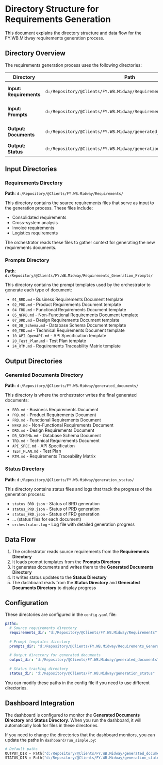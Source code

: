 # Directory Structure for Requirements Generation

This document explains the directory structure and data flow for the FY.WB.Midway requirements generation process.

## Directory Overview

The requirements generation process uses the following directories:

| Directory | Path | Purpose |
|-----------|------|---------|
| **Input: Requirements** | `d:/Repository/@Clients/FY.WB.Midway/Requirements/` | Source requirements files |
| **Input: Prompts** | `d:/Repository/@Clients/FY.WB.Midway/Requirements_Generation_Prompts/` | Prompt templates for generation |
| **Output: Documents** | `d:/Repository/@Clients/FY.WB.Midway/generated_documents/` | Generated requirement documents |
| **Output: Status** | `d:/Repository/@Clients/FY.WB.Midway/generation_status/` | Status files and logs |

## Input Directories

### Requirements Directory

**Path**: `d:/Repository/@Clients/FY.WB.Midway/Requirements/`

This directory contains the source requirements files that serve as input to the generation process. These files include:

- Consolidated requirements
- Cross-system analysis
- Invoice requirements
- Logistics requirements

The orchestrator reads these files to gather context for generating the new requirements documents.

### Prompts Directory

**Path**: `d:/Repository/@Clients/FY.WB.Midway/Requirements_Generation_Prompts/`

This directory contains the prompt templates used by the orchestrator to generate each type of document:

- `01_BRD.md` - Business Requirements Document template
- `02_PRD.md` - Product Requirements Document template
- `04_FRD.md` - Functional Requirements Document template
- `05_NFRD.md` - Non-Functional Requirements Document template
- `07_DRD.md` - Design Requirements Document template
- `08_DB_Schema.md` - Database Schema Document template
- `09_TRD.md` - Technical Requirements Document template
- `10_API_OpenAPI.md` - API Specification template
- `20_Test_Plan.md` - Test Plan template
- `24_RTM.md` - Requirements Traceability Matrix template

## Output Directories

### Generated Documents Directory

**Path**: `d:/Repository/@Clients/FY.WB.Midway/generated_documents/`

This directory is where the orchestrator writes the final generated documents:

- `BRD.md` - Business Requirements Document
- `PRD.md` - Product Requirements Document
- `FRD.md` - Functional Requirements Document
- `NFRD.md` - Non-Functional Requirements Document
- `DRD.md` - Design Requirements Document
- `DB_SCHEMA.md` - Database Schema Document
- `TRD.md` - Technical Requirements Document
- `API_SPEC.md` - API Specification
- `TEST_PLAN.md` - Test Plan
- `RTM.md` - Requirements Traceability Matrix

### Status Directory

**Path**: `d:/Repository/@Clients/FY.WB.Midway/generation_status/`

This directory contains status files and logs that track the progress of the generation process:

- `status_BRD.json` - Status of BRD generation
- `status_PRD.json` - Status of PRD generation
- `status_FRD.json` - Status of FRD generation
- ... (status files for each document)
- `orchestrator.log` - Log file with detailed generation progress

## Data Flow

1. The orchestrator reads source requirements from the **Requirements Directory**
2. It loads prompt templates from the **Prompts Directory**
3. It generates documents and writes them to the **Generated Documents Directory**
4. It writes status updates to the **Status Directory**
5. The dashboard reads from the **Status Directory** and **Generated Documents Directory** to display progress

## Configuration

These directories are configured in the `config.yaml` file:

```yaml
paths:
  # Source requirements directory
  requirements_dir: "d:/Repository/@Clients/FY.WB.Midway/Requirements"
  
  # Prompt templates directory
  prompts_dir: "d:/Repository/@Clients/FY.WB.Midway/Requirements_Generation_Prompts"
  
  # Output directory for generated documents
  output_dir: "d:/Repository/@Clients/FY.WB.Midway/generated_documents"
  
  # Status tracking directory
  status_dir: "d:/Repository/@Clients/FY.WB.Midway/generation_status"
```

You can modify these paths in the config file if you need to use different directories.

## Dashboard Integration

The dashboard is configured to monitor the **Generated Documents Directory** and **Status Directory**. When you run the dashboard, it will automatically look for files in these directories.

If you need to change the directories that the dashboard monitors, you can update the paths in `dashboard/run_simple.py`:

```python
# Default paths
OUTPUT_DIR = Path("d:/Repository/@Clients/FY.WB.Midway/generated_documents")
STATUS_DIR = Path("d:/Repository/@Clients/FY.WB.Midway/generation_status")